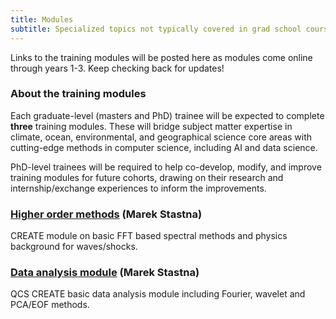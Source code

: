 ```yaml
---
title: Modules
subtitle: Specialized topics not typically covered in grad school courses
---
```


Links to the training modules will be posted here as modules come online through years 1-3. 
Keep checking back for updates!

### About the training modules
Each graduate-level (masters and PhD) trainee will be expected to complete
**three** training modules. These will bridge subject matter expertise in climate, ocean, environmental,
and geographical science core areas with cutting-edge methods in computer science,
including AI and data science. 

PhD-level trainees will be required to help co-develop, modify, and
improve training modules for future cohorts, drawing on their research and internship/exchange
experiences to inform the improvements.

### [Higher order methods](https://github.com/mmstastn/Higher_Order_Methods) (Marek Stastna)
CREATE module on basic FFT based spectral methods and physics background for waves/shocks.

### [Data analysis module](https://github.com/mmstastn/Data_Module) (Marek Stastna)
QCS CREATE basic data analysis module including Fourier, wavelet and PCA/EOF methods.
